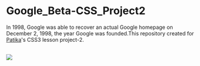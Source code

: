 # Google_Beta-CSS_Project2
In 1998, Google was able to recover an actual Google homepage on December 2, 1998, the year Google was founded.This repository created for
<a href="https://www.patika.dev/tr>">Patika</a>'s CSS3 lesson project-2.

<br>
<img src="img/Google Beta_project2.jpg" />
<br>

